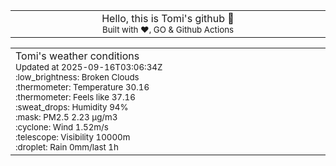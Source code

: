 
<div align="center">
<table>
<tbody>
<td align="center">
<img width="2000" height="0"><br>
Hello, this is Tomi's github 👋<br>
<sup>Built with ❤️, GO & Github Actions</sup><br>
<img width="2000" height="0">
</td>
</tbody>
</table>
</div>
<table>
<tbody>
<td align="left">
<img width="2000" height="0"><br>
Tomi's weather conditions<br>
<sup>Updated at 2025-09-16T03:06:34Z</sup><br>
<sup>:low_brightness: Broken Clouds</sup><br>
<sup>:thermometer: Temperature 30.16 </sup><br>
<sup>:thermometer: Feels like 37.16</sup><br>
<sup>:sweat_drops: Humidity 94%</sup><br>
<sup>:mask: PM2.5 2.23 μg/m3</sup><br>
<sup>:cyclone: Wind 1.52m/s </sup><br>
<sup>:telescope: Visibility 10000m </sup><br>
<sup>:droplet: Rain 0mm/last 1h </sup><br>
<img width="2000" height="0">
</td>
<td align="left">
<img width="2000" height="0"><br>
<br>
<img width="2000" height="0">
</td>
</tbody>
</table>
</div>
    